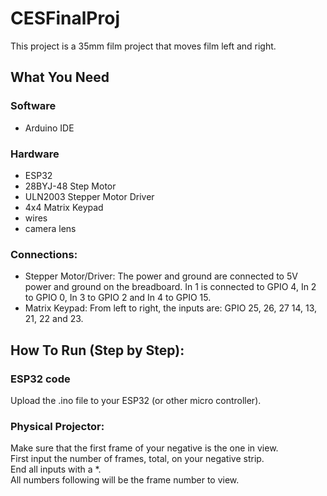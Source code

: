 # CESFinalProj
This project is a 35mm film project that moves film left and right.

## What You Need 
### Software
- Arduino IDE
### Hardware
- ESP32
- 28BYJ-48 Step Motor
- ULN2003 Stepper Motor Driver
- 4x4 Matrix Keypad
- wires
- camera lens

### Connections:
- Stepper Motor/Driver: The power and ground are connected to 5V power and ground on the breadboard. In 1 is connected to GPIO 4, In 2 to GPIO 0, In 3 to GPIO 2 and In 4 to GPIO 15.<br>
- Matrix Keypad: From left to right, the inputs are: GPIO 25, 26, 27 14, 13, 21, 22 and 23. <br>

## How To Run (Step by Step):
### ESP32 code
Upload the .ino file to your ESP32 (or other micro controller).<br>
### Physical Projector:
Make sure that the first frame of your negative is the one in view.<br>
First input the number of frames, total, on your negative strip. <br>
End all inputs with a *.<br>
All numbers following will be the frame number to view.<br>
